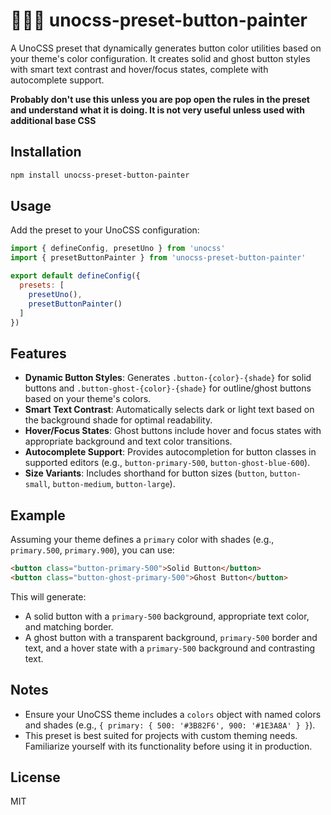 # 🎨🎨🎨 unocss-preset-button-painter

A UnoCSS preset that dynamically generates button color utilities based on your theme's color configuration. It creates solid and ghost button styles with smart text contrast and hover/focus states, complete with autocomplete support.

**Probably don't use this unless you are pop open the rules in the preset and understand what it is doing. It is not very useful unless used with additional base CSS**

## Installation

```bash
npm install unocss-preset-button-painter
```

## Usage

Add the preset to your UnoCSS configuration:

```js
import { defineConfig, presetUno } from 'unocss'
import { presetButtonPainter } from 'unocss-preset-button-painter'

export default defineConfig({
  presets: [
    presetUno(),
    presetButtonPainter()
  ]
})
```

## Features

- **Dynamic Button Styles**: Generates `.button-{color}-{shade}` for solid buttons and `.button-ghost-{color}-{shade}` for outline/ghost buttons based on your theme's colors.
- **Smart Text Contrast**: Automatically selects dark or light text based on the background shade for optimal readability.
- **Hover/Focus States**: Ghost buttons include hover and focus states with appropriate background and text color transitions.
- **Autocomplete Support**: Provides autocompletion for button classes in supported editors (e.g., `button-primary-500`, `button-ghost-blue-600`).
- **Size Variants**: Includes shorthand for button sizes (`button`, `button-small`, `button-medium`, `button-large`).

## Example

Assuming your theme defines a `primary` color with shades (e.g., `primary.500`, `primary.900`), you can use:

```html
<button class="button-primary-500">Solid Button</button>
<button class="button-ghost-primary-500">Ghost Button</button>
```

This will generate:
- A solid button with a `primary-500` background, appropriate text color, and matching border.
- A ghost button with a transparent background, `primary-500` border and text, and a hover state with a `primary-500` background and contrasting text.

## Notes

- Ensure your UnoCSS theme includes a `colors` object with named colors and shades (e.g., `{ primary: { 500: '#3B82F6', 900: '#1E3A8A' } }`).
- This preset is best suited for projects with custom theming needs. Familiarize yourself with its functionality before using it in production.

## License

MIT
